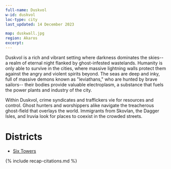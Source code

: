 ```yaml
---
full-name: Duskvol
w-id: duskvol
loc-type: city
last_updated: 14 December 2023

map: duskwall.jpg
region: Akaros
excerpt:
---
```


Duskvol is a rich and vibrant setting where darkness dominates the skies-- a realm of eternal night flanked by ghost-infested wastelands. Humanity is only able to survive in the cities, where massive lightning walls protect them against the angry and violent spirits beyond. The seas are deep and inky, full of massive demons known as "leviathans," who are hunted by brave sailors-- their bodies provide valuable electroplasm, a substance that fuels the power plants and industry of the city.

Within Duskvol, crime syndicates and traffickers vie for resources and control. Ghost hunters and worshippers alike navigate the treacherous ghost-field that overlays the world. Immigrants from Skovlan, the Dagger Isles, and Iruvia look for places to coexist in the crowded streets.




# Districts

* [Six Towers](six-towers)

<!-- Include default citations -->
{% include recap-citations.md %}
<!-- Additional citations -->
[^example-citation]: *Name of source.* <http://link-to-source>